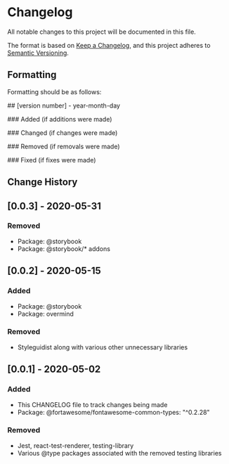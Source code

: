 # Changelog

All notable changes to this project will be documented in this file.

The format is based on [Keep a Changelog](https://keepachangelog.com/en/1.0.0/),
and this project adheres to [Semantic Versioning](https://semver.org/spec/v2.0.0.html).

## Formatting

Formatting should be as follows:

\## [version number] - year-month-day

\### Added (if additions were made)

\### Changed (if changes were made)

\### Removed (if removals were made)

\### Fixed (if fixes were made)

## Change History

## [0.0.3] - 2020-05-31

### Removed

- Package: @storybook
- Package: @storybook/\* addons

## [0.0.2] - 2020-05-15

### Added

- Package: @storybook
- Package: overmind

### Removed

- Styleguidist along with various other unnecessary libraries

## [0.0.1] - 2020-05-02

### Added

- This CHANGELOG file to track changes being made
- Package: @fortawesome/fontawesome-common-types: "^0.2.28"

### Removed

- Jest, react-test-renderer, testing-library
- Various @type packages associated with the removed testing libraries
